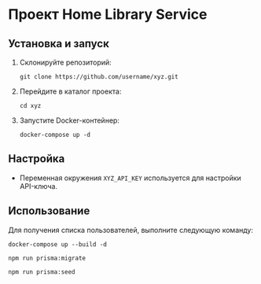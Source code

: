 # Проект Home Library Service


## Установка и запуск

1. Склонируйте репозиторий:

    ```
    git clone https://github.com/username/xyz.git
    ```

2. Перейдите в каталог проекта:

    ```
    cd xyz
    ```

3. Запустите Docker-контейнер:

    ```
    docker-compose up -d
    ```

## Настройка

- Переменная окружения `XYZ_API_KEY` используется для настройки API-ключа.

## Использование

Для получения списка пользователей, выполните следующую команду:

```
docker-compose up --build -d
```
```
npm run prisma:migrate
```
```
npm run prisma:seed
```

